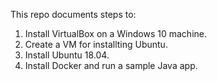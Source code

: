 This repo documents steps to:

1. Install VirtualBox on a Windows 10 machine.
2. Create a VM for installting Ubuntu.
3. Install Ubuntu 18.04.
4. Install Docker and run a sample Java app.
